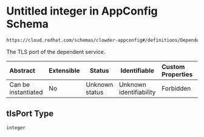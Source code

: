 # Untitled integer in AppConfig Schema

```txt
https://cloud.redhat.com/schemas/clowder-appconfig#/definitions/DependencyEndpoint/properties/tlsPort
```

The TLS port of the dependent service.


| Abstract            | Extensible | Status         | Identifiable            | Custom Properties | Additional Properties | Access Restrictions | Defined In                                                    |
| :------------------ | ---------- | -------------- | ----------------------- | :---------------- | --------------------- | ------------------- | ------------------------------------------------------------- |
| Can be instantiated | No         | Unknown status | Unknown identifiability | Forbidden         | Allowed               | none                | [schema.json\*](../../out/schema.json "open original schema") |

## tlsPort Type

`integer`
